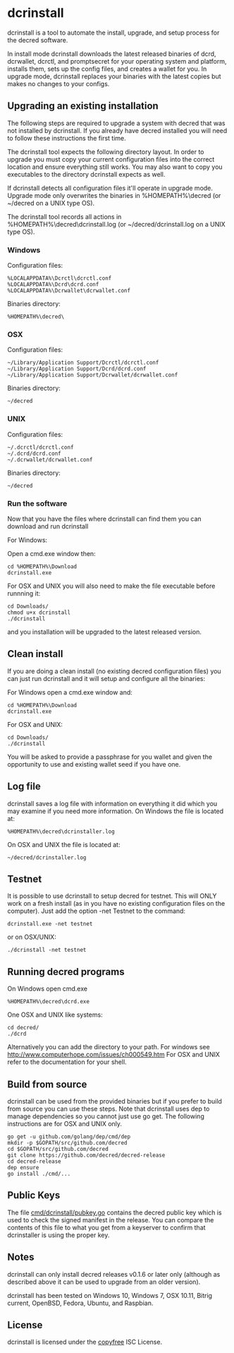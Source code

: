 # dcrinstall

dcrinstall is a tool to automate the install, upgrade, and setup
process for the decred software.

In install mode dcrinstall downloads the latest released binaries of
dcrd, dcrwallet, dcrctl, and promptsecret for your operating system
and platform, installs them, sets up the config files, and creates a
wallet for you.  In upgrade mode, dcrinstall replaces your binaries
with the latest copies but makes no changes to your configs.

## Upgrading an existing installation

The following steps are required to upgrade a system with decred that
was not installed by dcrinstall.  If you already have decred installed
you will need to follow these instructions the first time.

The dcrinstall tool expects the following directory layout.  In order
to upgrade you must copy your current configuration files into the
correct location and ensure everything still works.  You may also want
to copy you executables to the directory dcrinstall expects as well.

If dcrinstall detects all configuration files it'll operate in upgrade
mode.  Upgrade mode only overwrites the binaries in %HOMEPATH%\decred (or
~/decred on a UNIX type OS).

The dcrinstall tool records all actions in %HOMEPATH%\decred\dcrinstall.log
(or ~/decred/dcrinstall.log on a UNIX type OS).

### Windows

Configuration files:
```
%LOCALAPPDATA%\Dcrctl\dcrctl.conf
%LOCALAPPDATA%\Dcrd\dcrd.conf
%LOCALAPPDATA%\Dcrwallet\dcrwallet.conf
```

Binaries directory:
```
%HOMEPATH%\decred\
```

### OSX

Configuration files:
```
~/Library/Application Support/Dcrctl/dcrctl.conf
~/Library/Application Support/Dcrd/dcrd.conf
~/Library/Application Support/Dcrwallet/dcrwallet.conf
```

Binaries directory:
```
~/decred
```

### UNIX

Configuration files:
```
~/.dcrctl/dcrctl.conf
~/.dcrd/dcrd.conf
~/.dcrwallet/dcrwallet.conf
```

Binaries directory:
```
~/decred
```

### Run the software

Now that you have the files where dcrinstall can find them you can
download and run dcrinstall

For Windows:

Open a cmd.exe window then:

```
cd %HOMEPATH%\Download
dcrinstall.exe
```

For OSX and UNIX you will also need to make the file executable before
runnning it:

```
cd Downloads/
chmod u+x dcrinstall
./dcrinstall
```

and you installation will be upgraded to the latest released version.

## Clean install

If you are doing a clean install (no existing decred configuration
files) you can just run dcrinstall and it will setup and configure all
the binaries:

For Windows open a cmd.exe window and:
```
cd %HOMEPATH%\Download
dcrinstall.exe
```

For OSX and UNIX:

```
cd Downloads/
./dcrinstall
```

You will be asked to provide a passphrase for you wallet and given the
opportunity to use and existing wallet seed if you have one.

## Log file

dcrinstall saves a log file with information on everything it did
which you may examine if you need more information.  On Windows the
file is located at:

```
%HOMEPATH%\decred\dcrinstaller.log
```

On OSX and UNIX the file is located at:

```
~/decred/dcrinstaller.log
```

## Testnet

It is possible to use dcrinstall to setup decred for testnet.  This
will ONLY work on a fresh install (as in you have no existing
configuration files on the computer).  Just add the option -net
Testnet to the command:


```
dcrinstall.exe -net testnet
```

or on OSX/UNIX:

```
./dcrinstall -net testnet
```

## Running decred programs

On Windows open cmd.exe

```
%HOMEPATH%\decred\dcrd.exe
```

One OSX and UNIX like systems:

```
cd decred/
./dcrd
```

Alternatively you can add the directory to your path.  For windows see
http://www.computerhope.com/issues/ch000549.htm  For OSX and UNIX
refer to the documentation for your shell.

## Build from source

dcrinstall can be used from the provided binaries but if you prefer to
build from source you can use these steps.  Note that dcrinstall uses
dep to manage dependencies so you cannot just use go get.  The
following instructions are for OSX and UNIX only.

```
go get -u github.com/golang/dep/cmd/dep
mkdir -p $GOPATH/src/github.com/decred
cd $GOPATH/src/github.com/decred
git clone https://github.com/decred/decred-release
cd decred-release
dep ensure
go install ./cmd/...
```

## Public Keys

The file
[cmd/dcrinstall/pubkey.go](https://github.com/decred/decred-release/blob/master/cmd/dcrinstall/pubkey.go)
contains the decred public key which is used to check the signed
manifest in the release.  You can compare the contents of this file to
what you get from a keyserver to confirm that dcrinstaller is using
the proper key.

## Notes

dcrinstall can only install decred releases v0.1.6 or later only
(although as described above it can be used to upgrade from an older
version).

dcrinstall has been tested on Windows 10, Windows 7, OSX 10.11, Bitrig current,
OpenBSD, Fedora, Ubuntu, and Raspbian.

## License

dcrinstall is licensed under the [copyfree](http://copyfree.org) ISC
License.


